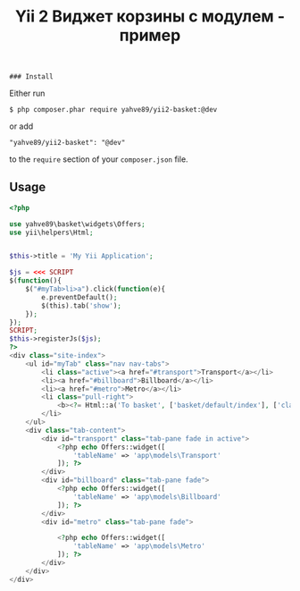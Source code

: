 <p align="center">
    <h1 align="center">Yii 2 Виджет корзины с модулем - пример</h1>
    <br>
</p>

    ### Install

Either run

```
$ php composer.phar require yahve89/yii2-basket:@dev
```

or add

```
"yahve89/yii2-basket": "@dev"
```

to the ```require``` section of your `composer.json` file.

## Usage
```php
<?php

use yahve89\basket\widgets\Offers;
use yii\helpers\Html;


$this->title = 'My Yii Application';

$js = <<< SCRIPT
$(function(){ 
    $("#myTab>li>a").click(function(e){
        e.preventDefault();
        $(this).tab('show');
    });
});
SCRIPT;
$this->registerJs($js);
?>
<div class="site-index">
    <ul id="myTab" class="nav nav-tabs">
        <li class="active"><a href="#transport">Transport</a></li>
        <li><a href="#billboard">Billboard</a></li>
        <li><a href="#metro">Metro</a></li>
        <li class="pull-right">
            <b><?= Html::a('To basket', ['basket/default/index'], ['class' => 'btn btn-warning']) ?></b>
        </li>
    </ul>
    <div class="tab-content">
        <div id="transport" class="tab-pane fade in active">
            <?php echo Offers::widget([
                'tableName' => 'app\models\Transport'
            ]); ?>
        </div>
        <div id="billboard" class="tab-pane fade">
            <?php echo Offers::widget([
                'tableName' => 'app\models\Billboard'
            ]); ?>
        </div>
        <div id="metro" class="tab-pane fade">

            <?php echo Offers::widget([
                'tableName' => 'app\models\Metro'
            ]); ?>
        </div>
    </div>
</div>
```
